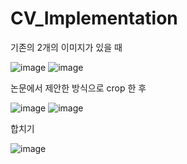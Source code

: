 # CV_Implementation

기존의 2개의 이미지가 있을 때



![image](https://user-images.githubusercontent.com/63288666/166422435-d5294659-5ec8-472e-a73c-864f7dfcd95e.png)
![image](https://user-images.githubusercontent.com/63288666/166422450-4d2b9671-cbb6-4aa4-8e7e-f87ecd0e29c5.png)




논문에서 제안한 방식으로 crop 한 후



![image](https://user-images.githubusercontent.com/63288666/166422377-72c835b6-c354-4e65-a815-f99fc3b97d29.png)
![image](https://user-images.githubusercontent.com/63288666/166422390-553bb72e-4719-4bba-9634-013499a18929.png)


합치기



![image](https://user-images.githubusercontent.com/63288666/166422397-fb956d82-d239-418c-ac09-fa7d43c858fd.png)
